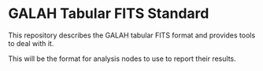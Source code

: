 # GALAH Tabular FITS Standard
This repository describes the GALAH tabular FITS format and provides tools to deal with it.

This will be the format for analysis nodes to use to report their results.
